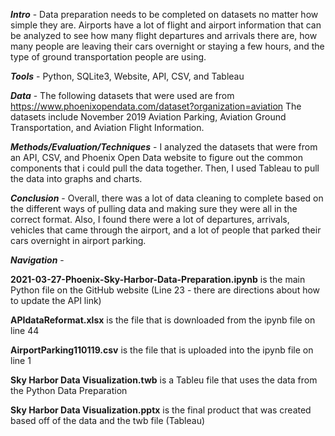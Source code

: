 <b><i>Intro</i></b> - Data preparation needs to be completed on datasets no matter how simple they are. Airports have a lot of flight and airport information that can be analyzed to see how many flight departures and arrivals there are, how many people are leaving their cars overnight or staying a few hours, and the type of ground transportation people are using.

<b><i>Tools</i></b> - Python, SQLite3, Website, API, CSV, and Tableau

<b><i>Data</i></b> - The following datasets that were used are from https://www.phoenixopendata.com/dataset?organization=aviation The datasets include November 2019 Aviation Parking, Aviation Ground Transportation, and Aviation Flight Information.

<b><i>Methods/Evaluation/Techniques</i></b> - I analyzed the datasets that were from an API, CSV, and Phoenix Open Data website to figure out the common components that i could pull the data together. Then, I used Tableau to pull the data into graphs and charts.

<b><i>Conclusion</i></b> - Overall, there was a lot of data cleaning to complete based on the different ways of pulling data and making sure they were all in the correct format. Also, I found there were a lot of departures, arrivals, vehicles that came through the airport, and a lot of people that parked their cars overnight in airport parking.

<b><i>Navigation</i></b> - 

<b>2021-03-27-Phoenix-Sky-Harbor-Data-Preparation.ipynb</b> is the main Python file on the GitHub website (Line 23 - there are directions about how to update the API link)

<b>APIdataReformat.xlsx</b> is the file that is downloaded from the ipynb file on line 44

<b>AirportParking110119.csv</b> is the file that is uploaded into the ipynb file on line 1

<b>Sky Harbor Data Visualization.twb</b> is a Tableu file that uses the data from the Python Data Preparation

<b>Sky Harbor Data Visualization.pptx</b> is the final product that was created based off of the data and the twb file (Tableau)
